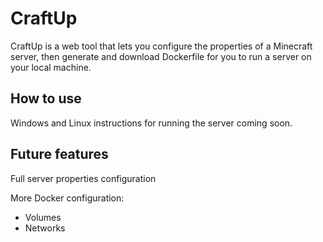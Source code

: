 # CraftUp
CraftUp is a web tool that lets you configure the properties of a Minecraft server, then generate and download Dockerfile for you to run a server on your local machine.

## How to use
Windows and Linux instructions for running the server coming soon.

## Future features
Full server properties configuration

More Docker configuration:
- Volumes
- Networks

